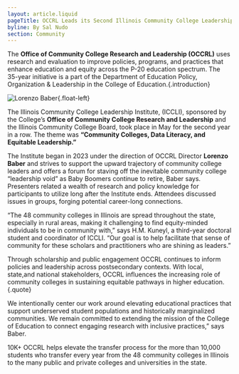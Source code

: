 ```yaml
---
layout: article.liquid
pageTitle: OCCRL Leads its Second Illinois Community College Leadership Institute
byline: By Sal Nudo
section: Community
---
```

<ilw-content width="page">

The **Office of Community College Research and Leadership (OCCRL)** uses research and evaluation to improve policies, programs, and practices that enhance education and equity across the P-20 education spectrum. The 35-year initiative is a part of the Department of Education Policy, Organization & Leadership in the College of Education.{.introduction}

![Lorenzo Baber](/img/community/baber.jpg){.float-left}

The Illinois Community College Leadership Institute, (ICCLI), sponsored by the College’s **Office of Community College Research and Leadership** and the Illinois Community College Board, took place in May for the second year in a row. The theme was **“Community Colleges, Data Literacy, and Equitable Leadership.”**

The Institute began in 2023 under the direction of OCCRL Director **Lorenzo Baber** and strives to support the upward trajectory of community college leaders and offers a forum for staving off the inevitable community college “leadership void” as Baby Boomers continue to retire, Baber says. Presenters related a wealth of research and policy knowledge for participants to utilize long after the Institute ends. Attendees discussed issues in groups, forging potential career-long connections.

“The 48 community colleges in Illinois are spread throughout the state, especially in rural areas, making it challenging to find equity-minded individuals to be in community with,” says H.M. Kuneyl, a third-year doctoral student and coordinator of ICCLI. “Our goal is to help facilitate that sense of community for these scholars and practitioners who are shining as leaders.”

Through scholarship and public engagement OCCRL continues to inform policies and leadership across postsecondary  contexts. With local, state,and national stakeholders, OCCRL influences the increasing role of community colleges in sustaining equitable pathways in higher education.{.quote}

We intentionally center our work around elevating educational practices that support underserved student populations and historically marginalized communities. We remain committed to extending the mission of the College of Education to connect engaging research with inclusive practices,” says Baber.

</ilw-content>
<ilw-columns width="page"><ilw-statistic class="orange compact" ><span slot="stat">10K+</span> OCCRL helps elevate the transfer process for the more than 10,000 students who transfer every year from the 48 community colleges in Illinois to the many public and private colleges and universities in the state.</ilw-statistic></ilw-columns>